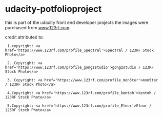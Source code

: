 # udacity-potfolioproject
this is part of the udacity front end developer projects
the images were purchased from www.123rf.com. 

credit  attributed to:

     1.copyright: <a href='https://www.123rf.com/profile_Spectral'>Spectral / 123RF Stock Photo</a>  
     
     2. Copyright: <a href='https://www.123rf.com/profile_gongzstudio'>gongzstudio / 123RF Stock Photo</a> 
     
     3. Copyright: <a href='https://www.123rf.com/profile_mon5ter'>mon5ter / 123RF Stock Photo</a>  
     
     4.Copyright: <a href='https://www.123rf.com/profile_kentoh'>kentoh / 123RF Stock Photo</a> 
     
     5.Copyright: <a href='https://www.123rf.com/profile_Elnur'>Elnur / 123RF Stock Photo</a>  
